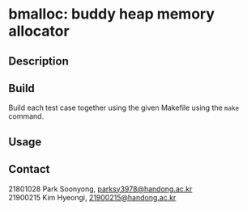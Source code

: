 # bmalloc: buddy heap memory allocator

## Description


## Build 
Build each test case together using the given Makefile using the `make` command.

## Usage


## Contact
21801028 Park Soonyong, parksy3978@handong.ac.kr  
21900215 Kim Hyeongi, 21900215@handong.ac.kr

